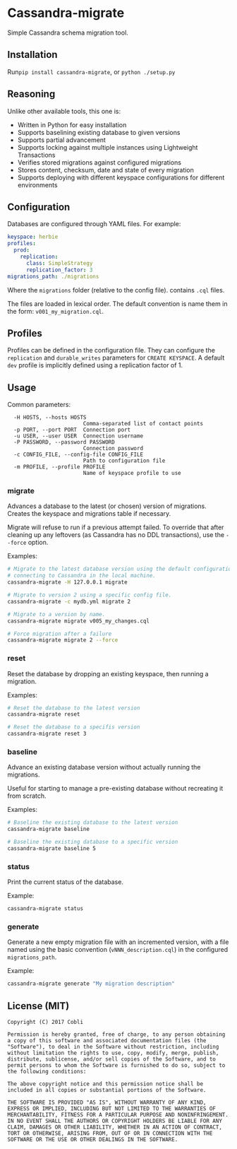 # Cassandra-migrate

Simple Cassandra schema migration tool.

## Installation

Run`pip install cassandra-migrate`, or `python ./setup.py`

## Reasoning

Unlike other available tools, this one is:
- Written in Python for easy installation
- Supports baselining existing database to given versions
- Supports partial advancement
- Supports locking against multiple instances using Lightweight Transactions
- Verifies stored migrations against configured migrations
- Stores content, checksum, date and state of every migration
- Supports deploying with different keyspace configurations for different
  environments

## Configuration
Databases are configured through YAML files. For example:

```yaml
keyspace: herbie
profiles:
  prod:
    replication:
      class: SimpleStrategy
      replication_factor: 3
migrations_path: ./migrations
```

Where the `migrations` folder (relative to the config file). contains `.cql`
files.

The files are loaded in lexical order. The default convention is name them in
the form: `v001_my_migration.cql`.

## Profiles

Profiles can be defined in the configuration file. They can configure the
`replication` and `durable_writes` parameters for `CREATE KEYSPACE`.
A default `dev` profile is implicitly defined using a replication factor of 1.

## Usage

Common parameters:

```
  -H HOSTS, --hosts HOSTS
                        Comma-separated list of contact points
  -p PORT, --port PORT  Connection port
  -u USER, --user USER  Connection username
  -P PASSWORD, --password PASSWORD
                        Connection password
  -c CONFIG_FILE, --config-file CONFIG_FILE
                        Path to configuration file
  -m PROFILE, --profile PROFILE
                        Name of keyspace profile to use
```

### migrate

Advances a database to the latest (or chosen) version of migrations. Creates
the keyspace and migrations table if necessary.

Migrate will refuse to run if a previous attempt failed. To override that after
cleaning up any leftovers (as Cassandra has no DDL transactions), use the
`--force` option.

Examples:

```bash
# Migrate to the latest database version using the default configuration file,
# connecting to Cassandra in the local machine.
cassandra-migrate -H 127.0.0.1 migrate

# Migrate to version 2 using a specific config file.
cassandra-migrate -c mydb.yml migrate 2

# Migrate to a version by name.
cassandra-migrate migrate v005_my_changes.cql

# Force migration after a failure
cassandra-migrate migrate 2 --force
```


### reset

Reset the database by dropping an existing keyspace, then running a migration.

Examples:

```bash
# Reset the database to the latest version
cassandra-migrate reset

# Reset the database to a specifis version
cassandra-migrate reset 3
```

### baseline

Advance an existing database version without actually running the migrations.

Useful for starting to manage a pre-existing database without recreating it from scratch.

Examples:
```bash
# Baseline the existing database to the latest version
cassandra-migrate baseline

# Baseline the existing database to a specific version
cassandra-migrate baseline 5
```

### status

Print the current status of the database.

Example:
```bash
cassandra-migrate status
```

### generate

Generate a new empty migration file with an incremented version, with a file
named using the basic convention (`vNNN_description.cql`) in the configured
`migrations_path`.

Example:
```bash
cassandra-migrate generate "My migration description"
```

## License (MIT)

```
Copyright (C) 2017 Cobli

Permission is hereby granted, free of charge, to any person obtaining a copy of this software and associated documentation files (the "Software"), to deal in the Software without restriction, including without limitation the rights to use, copy, modify, merge, publish, distribute, sublicense, and/or sell copies of the Software, and to permit persons to whom the Software is furnished to do so, subject to the following conditions:

The above copyright notice and this permission notice shall be included in all copies or substantial portions of the Software.

THE SOFTWARE IS PROVIDED "AS IS", WITHOUT WARRANTY OF ANY KIND, EXPRESS OR IMPLIED, INCLUDING BUT NOT LIMITED TO THE WARRANTIES OF MERCHANTABILITY, FITNESS FOR A PARTICULAR PURPOSE AND NONINFRINGEMENT. IN NO EVENT SHALL THE AUTHORS OR COPYRIGHT HOLDERS BE LIABLE FOR ANY CLAIM, DAMAGES OR OTHER LIABILITY, WHETHER IN AN ACTION OF CONTRACT, TORT OR OTHERWISE, ARISING FROM, OUT OF OR IN CONNECTION WITH THE SOFTWARE OR THE USE OR OTHER DEALINGS IN THE SOFTWARE.
````
